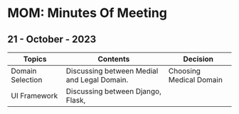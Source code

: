 # MOM: Minutes Of Meeting

## 21 - October - 2023
| Topics           | Contents                                    | Decision                |
|------------------|---------------------------------------------|-------------------------|
| Domain Selection | Discussing between Medial and Legal Domain. | Choosing Medical Domain |
| UI Framework     | Discussing between Django, Flask,           |                         |    